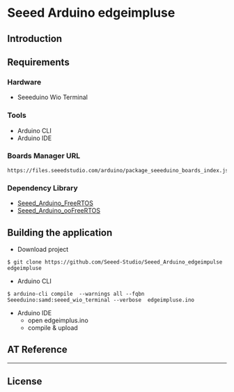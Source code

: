 # Seeed Arduino edgeimpluse 

## Introduction

## Requirements
### Hardware
- Seeeduino Wio Terminal
### Tools 
- Arduino CLI
- Arduino IDE

### Boards Manager URL
```shell
https://files.seeedstudio.com/arduino/package_seeeduino_boards_index.json
```
###  Dependency Library
- [Seeed_Arduino_FreeRTOS](https://github.com/Seeed-Studio/Seeed_Arduino_FreeRTOS)
- [Seeed_Arduino_ooFreeRTOS](https://github.com/Seeed-Studio/Seeed_Arduino_ooFreeRTOS)

## Building the application
- Download project
```shell
$ git clone https://github.com/Seeed-Studio/Seeed_Arduino_edgeimpulse edgeimpluse
```
- Arduino CLI 
```shell
$ arduino-cli compile  --warnings all --fqbn Seeeduino:samd:seeed_wio_terminal --verbose  edgeimpluse.ino 
```
- Arduino IDE
    - open edgeimplus.ino
    - compile & upload

## AT Reference


----
## License

